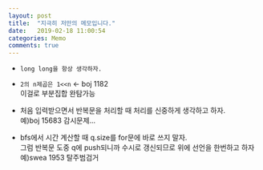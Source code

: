 ```yaml
---
layout: post
title:  "지극히 저만의 메모입니다."
date:   2019-02-18 11:00:54
categories: Memo
comments: true
---
```


* `long long을 항상 생각하자.`  

* `2의 n제곱은 1<<n`  <- boj 1182  
이걸로 부분집합 완탐가능

* 처음 입력받으면서 반복문을 처리할 때 처리를 신중하게 생각하고 하자.  
예)boj 15683 감시문제...  

* bfs에서 시간 계산할 때 q.size를 for문에 바로 쓰지 말자.  
그럼 반복문 도중 q에 push되니까 수시로 갱신되므로 위에 선언을 한번하고 하자  
예)swea 1953 탈주범검거

